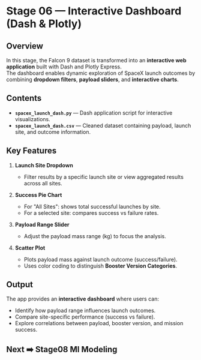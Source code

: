 # Stage 06 — Interactive Dashboard (Dash & Plotly)

## Overview
In this stage, the Falcon 9 dataset is transformed into an **interactive web application** built with Dash and Plotly Express.  
The dashboard enables dynamic exploration of SpaceX launch outcomes by combining **dropdown filters**, **payload sliders**, and **interactive charts**.

## Contents
- **`spacex_launch_dash.py`** — Dash application script for interactive visualizations.  
- **`spacex_launch_dash.csv`** — Cleaned dataset containing payload, launch site, and outcome information.  

## Key Features
1. **Launch Site Dropdown**  
   - Filter results by a specific launch site or view aggregated results across all sites.  

2. **Success Pie Chart**  
   - For "All Sites": shows total successful launches by site.  
   - For a selected site: compares success vs failure rates.  

3. **Payload Range Slider**  
   - Adjust the payload mass range (kg) to focus the analysis.  

4. **Scatter Plot**  
   - Plots payload mass against launch outcome (success/failure).  
   - Uses color coding to distinguish **Booster Version Categories**.  

## Output
The app provides an **interactive dashboard** where users can:  
- Identify how payload range influences launch outcomes.  
- Compare site-specific performance (success vs failure).  
- Explore correlations between payload, booster version, and mission success.  


## Next ➡️ Stage08 Ml Modeling

